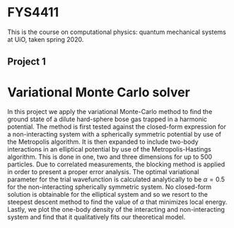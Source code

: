 # FYS4411
This is the course on computational physics: quantum mechanical systems at UiO, taken spring 2020.

## Project 1
# Variational Monte Carlo solver

In this project we apply the variational Monte-Carlo method to find the ground state of a dilute hard-sphere bose gas trapped in a harmonic potential. The method is first tested against the closed-form expression for a non-interacting system with a spherically symmetric potential by use of the Metropolis algorithm. It is then expanded to include two-body interactions in an elliptical potential by use of the Metropolis-Hastings algorithm. This is done in one, two and three dimensions for up to 500 particles. Due to correlated measurements, the blocking method is applied in order to present a proper error analysis. The optimal variational parameter for the trial wavefunction is calculated analytically to be $\alpha = 0.5$ for the non-interacting spherically symmetric system. No closed-form solution is obtainable for the elliptical system and so we resort to the steepest descent method to find the value of $\alpha$ that minimizes local energy. Lastly, we plot the one-body density of the interacting and non-interacting system and find that it qualitatively fits our theoretical model.

